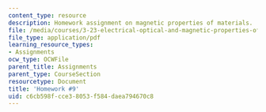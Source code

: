 ```yaml
---
content_type: resource
description: Homework assignment on magnetic properties of materials.
file: /media/courses/3-23-electrical-optical-and-magnetic-properties-of-materials-fall-2007/c6cb598fcce38053f584daea794670c8_ps9.pdf
file_type: application/pdf
learning_resource_types:
- Assignments
ocw_type: OCWFile
parent_title: Assignments
parent_type: CourseSection
resourcetype: Document
title: 'Homework #9'
uid: c6cb598f-cce3-8053-f584-daea794670c8
---
```

